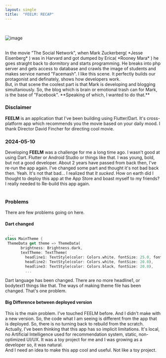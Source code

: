 ```yaml
---
layout: single
title:  "FEELM: RECAP"
---
```

<br>

![image](https://github.com/DutchVandaline/DutchVandaline.github.io/assets/142364450/0faa6ed5-b79b-4d3e-a951-b31aed8269e8)

<br>
In the movie "The Social Network", when Mark Zuckerberg( *Jesse Eisenberg* ) was in Harvard and got dumped by Erica( *Rooney Mara* ) he goes straight back to dormitory and starts programming. He breaks into php server and gets access to database and crawls the image of students and makes service named "Facemash". I like this scene. It perfectly builds our protagonist and definately, shows how developers work.<br>
But, in that scene the coolest part is that Mark is developing and blogging simultaniously. So, the blog which is brain or emotional trash can for Mark, is the base of "Facebook". **Speaking of which, I wanted to do that.** 
<br>

### Disclaimer
 **FEELM** is an application that I've been building using Flutter/Dart. It's cross-platform app which recommends you the movie based on your daily mood.
 I thank Director David Fincher for directing cool movie. 

### 2024-05-10
 Developing **FEELM** was a challenge for me a long time ago. I wasn't good at using Dart. Flutter or Android Studio or things like that. I was young, bold,
but not a good developer. About 2 years have passed from back then, I've re-run the app again. I've changed some part and thought it's not bad back then.
Yeah. It's not that bad... I realized that *It sucked*. How on earth did I thought to deploy this app at the App Store and boast myself to my friends?
I really needed to Re-build this app again. <br>
<br>

### Problems
 There are few problems going on here.<br>

 #### Dart changed
 ```dart
  ...
 class MainTheme {
  ThemeData get theme => ThemeData(
        brightness: Brightness.dark,
        textTheme: TextTheme(
          headline1: TextStyle(color: Colors.white, fontSize: 25.0, fontWeight: FontWeight.bold),
          headline2: TextStyle(color: Colors.white, fontSize: 20.0),
          headline3: TextStyle(color: Colors.black, fontSize: 20.0),
          ...
 ```
 Dart language has been changed. There are no more headline1, or bodytext1 things like that. The ways of making theme file has been changed. That's one problem.

 #### Big Difference between deployed version
This is the main problem. I've touched FEELM before. And I didn't make with a new version. So, the code what I am seeing is different from the app that is deployed.
So, there is no turning back to rebuild from the scratch. Actually, I've been thinking that this app has so implicit limitations. It's local, no Artificial Intelligence used for recommendation system, static, non-optimized UI/UX. It was a toy project for me and I was growing as a developer so, it was natural. <br>
  And I need an idea to make this app cool and useful. Not like a toy project.
 
 





 
